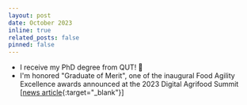```yaml
---
layout: post
date: October 2023
inline: true
related_posts: false
pinned: false
---
```


- I receive my PhD degree from QUT! 🥳
- I'm honored "Graduate of Merit", one of the inaugural Food Agility Excellence
  awards announced at the 2023 Digital Agrifood Summit [[news
  article](https://www.foodagility.com/posts/food-agility-excellence-awards-2023){:target="_blank"}]
  